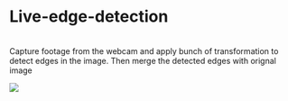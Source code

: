 # Live-edge-detection

<br>
Capture footage from the webcam and apply bunch of transformation to detect edges in the image. Then merge the detected edges with orignal image
<br>

![](https://github.com/arjavjain59998/Live-edge-detection/blob/master/screenshot.png)
